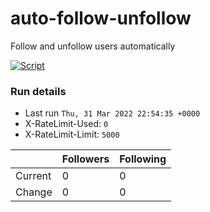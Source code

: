 # auto-follow-unfollow
Follow and unfollow users automatically

[![Script](https://github.com/MikeOwino/f4f/actions/workflows/main.yml/badge.svg)](https://github.com/MikeOwino/f4f/actions/workflows/main.yml)
### Run details
- Last run `Thu, 31 Mar 2022 22:54:35 +0000`
- X-RateLimit-Used: `0`
- X-RateLimit-Limit: `5000`

|  | Followers | Following |
| - | --------- | --------- |
| Current | 0 | 0 |
| Change | 0 | 0|
